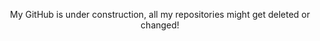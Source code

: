 <div align="center">
  <p>My GitHub is under construction, all my repositories might get deleted or changed!</p> 
</div>
